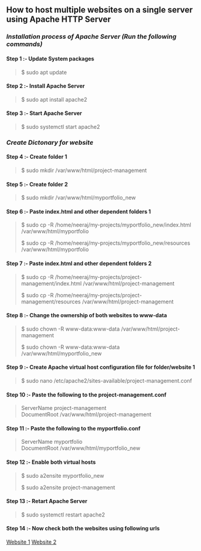## How to host multiple websites on a single server using Apache HTTP Server
### _Installation process of Apache Server (Run the following commands)_
#### Step 1 :- Update System packages
> $ sudo apt update
#### Step 2 :- Install Apache Server
> $ sudo apt install apache2
#### Step 3 :- Start Apache Server
> $ sudo systemctl start apache2
### _Create Dictonary for website_
#### Step 4 :- Create folder 1
> $ sudo mkdir /var/www/html/project-management
#### Step 5 :- Create folder 2
> $ sudo mkdir /var/www/html/myportfolio_new
#### Step 6 :- Paste index.html and other dependent folders 1
> $ sudo cp -R /home/neeraj/my-projects/myportfolio_new/index.html /var/www/html/myportfolio
>
> $ sudo cp -R /home/neeraj/my-projects/myportfolio_new/resources /var/www/html/myportfolio
#### Step 7 :- Paste index.html and other dependent folders 2
> $ sudo cp -R /home/neeraj/my-projects/project-management/index.html /var/www/html/project-management
>
> $ sudo cp -R /home/neeraj/my-projects/project-management/resources /var/www/html/project-management
#### Step 8 :- Change the ownership of both websites to www-data
> $ sudo chown -R www-data:www-data /var/www/html/project-management
>
> $ sudo chown -R www-data:www-data /var/www/html/myportfolio_new
#### Step 9 :- Create Apache virtual host configuration file for folder/website 1
> $ sudo nano /etc/apache2/sites-available/project-management.conf
#### Step 10 :- Paste the following to the project-management.conf
> ServerName  project-management<br/>
DocumentRoot /var/www/html/project-management
#### Step 11 :- Paste the following to the myportfolio.conf
> ServerName myportfolio<br/>
DocumentRoot /var/www/html/myportfolio_new
#### Step 12 :- Enable both virtual hosts
> $ sudo a2ensite myportfolio_new
>
> $ sudo a2ensite project-management
#### Step 13 :- Retart Apache Server
> $ sudo systemctl restart apache2
#### Step 14 :- Now check both the websites using following urls
[Website 1](http://192.168.31.14/project-management)
[Website 2](http://192.168.31.14/myportfolio)
